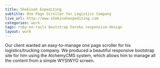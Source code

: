 ```yaml
---
title: Shekinah Expediting
subtitle: One Page Scroller for Logistics Company
live_url: http://www.shekinahexpediting.com
categories: work
tags: ruby-on-rails bootstrap heroku responsive-design
layout: work
---
```


Our client wanted an easy-to-manage one page scroller for his logistics/trucking company. We produced a beautiful responsive bootstrap site for him using the AlchemyCMS system, which allows him to manage all the content from a simple WYSIWYG screen.
